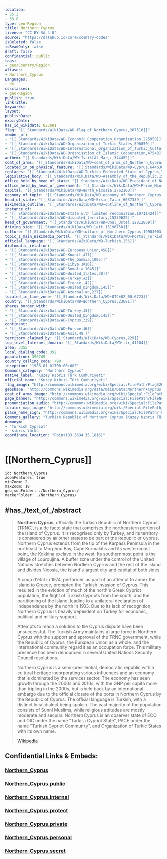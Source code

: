 ```yaml
---
location:
- 35.3
- 33.8
type: geo-Region
title: Northern_Cyprus
license: "CC BY-SA 4.0"
source: "https://datahub.io/core/country-codes"
isDeleted: false
isReadOnly: false
draft: false
confidential: public
tags:
- geo/Country/Region
aliases:
- Northern_Cyprus
Languages:
- de
cssclasses:
- geo-Region
publish: true
linkTitle: 
keywords: 
layout: 
publishDate: 
expiryDate: 
has_id_wikidata: Q23681
flag: "[[_Standards/WikiData/WD~flag_of_Northern_Cyprus,207518]]"
member_of:
- "[[_Standards/WikiData/WD~Economic_Cooperation_Organization,225950]]"
- "[[_Standards/WikiData/WD~Organization_of_Turkic_States,596850]]"
- "[[_Standards/WikiData/WD~International_Organization_of_Turkic_Culture,1993710]]"
- "[[_Standards/WikiData/WD~Organisation_of_Islamic_Cooperation,47543]]"
anthem: "[[_Standards/WikiData/WD~İstiklâl_Marşı,344452]]"
coat_of_arms: "[[_Standards/WikiData/WD~coat_of_arms_of_Northern_Cyprus,498891]]"
located_in_on_physical_feature: '[[_Standards/WikiData/WD~Cyprus,644636]]'
replaces: "[[_Standards/WikiData/WD~Turkish_Federated_State_of_Cyprus,784851]]"
legislative_body: "[[_Standards/WikiData/WD~Assembly_of_the_Republic,1515950]]"
office_held_by_head_of_state: "[[_Standards/WikiData/WD~President_of_Northern_Cyprus,2354210]]"
office_held_by_head_of_government: "[[_Standards/WikiData/WD~Prime_Minister_of_Northern_Cyprus,2662165]]"
capital: "[[_Standards/WikiData/WD~North_Nicosia,2762100]]"
economy_of_topic: "[[_Standards/WikiData/WD~economy_of_Northern_Cyprus,5333736]]"
head_of_state: "[[_Standards/WikiData/WD~Ersin_Tatar,6057339]]"
Wikimedia_outline: "[[_Standards/WikiData/WD~outline_of_Northern_Cyprus,7112394]]"
instance_of:
- "[[_Standards/WikiData/WD~state_with_limited_recognition,10711424]]"
- "[[_Standards/WikiData/WD~disputed_territory,15239622]]"
head_of_government: "[[_Standards/WikiData/WD~Ünal_Üstel,12812869]]"
driving_side: '[[_Standards/WikiData/WD~left,13196750]]'
culture: "[[_Standards/WikiData/WD~culture_of_Northern_Cyprus,19903003]]"
topic_s_main_Wikimedia_portal: "[[_Standards/WikiData/WD~Portal_Turkish_Republic_of_Northern_Cyprus,25336683]]"
official_language: '[[_Standards/WikiData/WD~Turkish,256]]'
diplomatic_relation:
- "[[_Standards/WikiData/WD~European_Union,458]]"
- '[[_Standards/WikiData/WD~Kuwait,817]]'
- "[[_Standards/WikiData/WD~The_Gambia,1005]]"
- '[[_Standards/WikiData/WD~Libya,1016]]'
- '[[_Standards/WikiData/WD~Somalia,1045]]'
- "[[_Standards/WikiData/WD~United_States,30]]"
- '[[_Standards/WikiData/WD~Turkey,43]]'
- '[[_Standards/WikiData/WD~France,142]]'
- "[[_Standards/WikiData/WD~United_Kingdom,145]]"
- '[[_Standards/WikiData/WD~Azerbaijan,227]]'
located_in_time_zone: '[[_Standards/WikiData/WD~UTC+02_00,6723]]'
country: "[[_Standards/WikiData/WD~Northern_Cyprus,23681]]"
shares_border_with:
- '[[_Standards/WikiData/WD~Turkey,43]]'
- "[[_Standards/WikiData/WD~United_Kingdom,145]]"
- '[[_Standards/WikiData/WD~Cyprus,229]]'
continent:
- '[[_Standards/WikiData/WD~Europe,46]]'
- '[[_Standards/WikiData/WD~Asia,48]]'
territory_claimed_by: '[[_Standards/WikiData/WD~Cyprus,229]]'
top_level_Internet_domain: '[[_Standards/WikiData/WD~.tr,41104]]'
area: 3355
local_dialing_code: 392
population: 390745
country_calling_code: +90
inception: "1983-01-01T00:00:00Z"
Commons_category: "Northern Cyprus"
native_label: "Kuzey Kıbrıs Türk Cumhuriyeti"
official_name: "Kuzey Kıbrıs Türk Cumhuriyeti"
flag_image: "http://commons.wikimedia.org/wiki/Special:FilePath/Flag%20of%20the%20Turkish%20Republic%20of%20Northern%20Cyprus.svg"
geoshape: "http://commons.wikimedia.org/data/main/Data:Northern+Cyprus.map"
coat_of_arms_image: "http://commons.wikimedia.org/wiki/Special:FilePath/Coat%20of%20arms%20of%20the%20Turkish%20Republic%20of%20Northern%20Cyprus.svg"
page_banner: "http://commons.wikimedia.org/wiki/Special:FilePath/FileNorthern%20Cyprus%20banner%20Panorama%20of%20northern%20coast.jpg"
pronunciation_audio: "http://commons.wikimedia.org/wiki/Special:FilePath/LL-Q33810%20%28ori%29-Psubhashish-%E0%AC%89%E0%AC%A4%E0%AD%8D%E0%AC%A4%E0%AC%B0%20%E0%AC%B8%E0%AC%BE%E0%AC%87%E0%AC%AA%E0%AD%8D%E0%AC%B0%E0%AC%B8.wav"
locator_map_image: "http://commons.wikimedia.org/wiki/Special:FilePath/Northern%20Cyprus%20%28orthographic%20projection%29.svg"
place_name_sign: "http://commons.wikimedia.org/wiki/Special:FilePath/Turkish%20republic%20of%20Northern%20Cyprus%20border%20sign1.png"
Commons_gallery: "Turkish Republic of Northern Cyprus (Kuzey Kıbrıs Türk Cumhuriyeti)"
demonym:
- "Turkish Cypriot"
- "Kıbrıs Türkü"
coordinate_location: "Point(33.3634 35.1816)"
---
```


# [[Northern_Cyprus]] 

```leaflet
id: Northern_Cyprus
zoomFeatures: true 
minZoom: 2 
maxZoom: 18
geojsonFolder: ./Northern_Cyprus/
markerFolder: ./Northern_Cyprus/
```


## #has_/text_of_/abstract 

> **Northern Cyprus**, officially the Turkish Republic of Northern Cyprus (TRNC), is a de facto state that comprises the northeastern portion of the island of Cyprus. It is recognised only by Turkey, and its territory is considered by all other states to be part of the Republic of Cyprus. Northern Cyprus extends from the tip of the Karpass Peninsula in the northeast to Morphou Bay, Cape Kormakitis and its westernmost point, the Kokkina exclave in the west. Its southernmost point is the village of Louroujina. A buffer zone under the control of the United Nations stretches between Northern Cyprus and the rest of the island and divides Nicosia, the island's largest city and capital of both sides.
>
> A coup d'état in 1974, performed as part of an attempt to annex the island to Greece, prompted the Turkish invasion of Cyprus. This resulted in the eviction of much of the north's Greek Cypriot population, the flight of Turkish Cypriots from the south, and the partitioning of the island, leading to a unilateral declaration of independence by the north in 1983. Due to its lack of recognition, Northern Cyprus is heavily dependent on Turkey for economic, political and military support.
>
> Attempts to reach a solution to the Cyprus dispute have been unsuccessful. The Turkish Army maintains a large force in Northern Cyprus with the support and approval of the TRNC government, while the Republic of Cyprus, the European Union as a whole, and the international community regard it as an occupation force. This military presence has been denounced in several United Nations Security Council resolutions.
>
> Northern Cyprus is a semi-presidential, democratic republic with a cultural heritage incorporating various influences and an economy that is dominated by the services sector. The economy has seen growth through the 2000s and 2010s, with the GNP per capita more than tripling in the 2000s, but is held back by an international embargo due to the official closure of the ports in Northern Cyprus by the Republic of Cyprus. The official language is Turkish, with a distinct local dialect being spoken. The vast majority of the population consists of Sunni Muslims, while religious attitudes are mostly moderate and secular. Northern Cyprus is an observer state of ECO and OIC under the name "Turkish Cypriot State", PACE under the name "Turkish Cypriot Community", and Organization of Turkic States with its own name.
>
> [Wikipedia](https://en.wikipedia.org/wiki/Northern%20Cyprus)


## Confidential Links & Embeds: 

### [Northern_Cyprus](/_Standards/Earth/Continent/Europe/Europe~South/Cyprus/districts~Cyprus/Northern_Cyprus.md) 

### [Northern_Cyprus.public](/_public/Earth/Continent/Europe/Europe~South/Cyprus/districts~Cyprus/Northern_Cyprus.public.md) 

### [Northern_Cyprus.internal](/_internal/Earth/Continent/Europe/Europe~South/Cyprus/districts~Cyprus/Northern_Cyprus.internal.md) 

### [Northern_Cyprus.protect](/_protect/Earth/Continent/Europe/Europe~South/Cyprus/districts~Cyprus/Northern_Cyprus.protect.md) 

### [Northern_Cyprus.private](/_private/Earth/Continent/Europe/Europe~South/Cyprus/districts~Cyprus/Northern_Cyprus.private.md) 

### [Northern_Cyprus.personal](/_personal/Earth/Continent/Europe/Europe~South/Cyprus/districts~Cyprus/Northern_Cyprus.personal.md) 

### [Northern_Cyprus.secret](/_secret/Earth/Continent/Europe/Europe~South/Cyprus/districts~Cyprus/Northern_Cyprus.secret.md)


